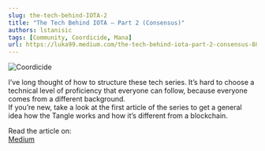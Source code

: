 ```yaml
---
slug: the-tech-behind-IOTA-2
title: "The Tech Behind IOTA — Part 2 (Consensus)"
authors: lstanisic
tags: [Community, Coordicide, Mana]
url: https://luka99.medium.com/the-tech-behind-iota-part-2-consensus-88c74917b993
---
```


![Coordicide](https://miro.medium.com/max/1400/1*9DcgQ-EnPojAQADRUsi8Rg.png)

I’ve long thought of how to structure these tech series. It’s hard to choose a technical level of proficiency that everyone can follow, because everyone comes from a different background.  
If you’re new, take a look at the first article of the series to get a general idea how the Tangle works and how it’s different from a blockchain.

Read the article on:  
[Medium](https://luka99.medium.com/the-tech-behind-iota-part-2-consensus-88c74917b993)
